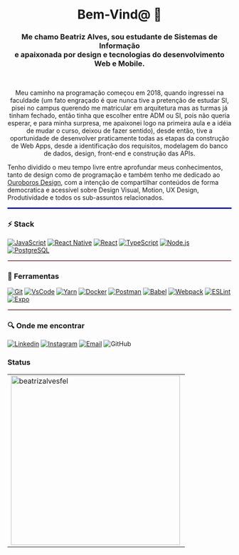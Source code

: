 <h1 align="center">Bem-Vind@ 👋</h1>
<div>
<h3 align="center">Me chamo Beatriz Alves, sou estudante de Sistemas de Informação<br/> e apaixonada por design e tecnologias do desenvolvimento Web e Mobile.</h3>
<br>

<p align="center">Meu caminho na programação começou em 2018, quando ingressei na faculdade (um fato engraçado é que nunca tive a pretenção de estudar SI, pisei no campus querendo me matricular em arquitetura mas as turmas já tinham fechado, então tinha que escolher entre ADM ou SI, pois não queria esperar, e para minha surpresa, me apaixonei logo na primeira aula e a idéia de mudar o curso, deixou de fazer sentido), desde então, tive a oportunidade de desenvolver praticamente todas as etapas da construção de Web Apps, desde a identificação dos requisitos, modelagem do banco de dados, design, front-end e construção das APIs.

Tenho dividido o meu tempo livre entre aprofundar meus conhecimentos, tanto de design como de programação e também tenho me dedicado ao [Ouroboros Design](http://ouroborosdesign.uno/), com a intenção de compartilhar conteúdos de forma democratica e acessível sobre Design Visual, Motion, UX Design, Produtividade e todos os sub-assuntos relacionados. </p>


<hr style="border: 1px solid blue"> </hr>

### :zap: Stack
[![JavaScript](https://img.shields.io/badge/-JavaScript-000?logo=JavaScript&link=https://www.ecma-international.org/)](https://www.ecma-international.org/)
[![React Native](https://img.shields.io/badge/-React_Native-4B8BF5?logo=Android&logoColor=white&link=https://reactnative.dev/)](https://reactnative.dev/)
[![React](https://img.shields.io/badge/-React-61DAFB?logo=React&logoColor=white&link=https://reactjs.org/)](https://reactjs.org/)
[![TypeScript](https://img.shields.io/badge/-TypeScript-007ACC?logo=TypeScript&logoColor=white&link=https://www.typescriptlang.org/)](https://www.typescriptlang.org/)
[![Node.js](https://img.shields.io/badge/-Node.js-339933?logo=Node.js&logoColor=white&link=https://TheOnlyRealDevLanguage.org)](https://TheOnlyRealDevLanguage.org)
[![PostgreSQL](https://img.shields.io/badge/-PostgreSQL-336791?logo=PostgreSQL&logoColor=white&link=https://www.postgresql.org/)](https://www.postgresql.org/)

<hr style="border: 1px solid pink"> </hr>

### :wrench: Ferramentas
[![Git](https://img.shields.io/badge/-Git-f1361f?logo=Git&logoColor=white&link=https://git-scm.com/)](https://git-scm.com/)
[![VsCode](https://img.shields.io/badge/-VSCode-397ef8?logo=visual-studio-code&Color=white&link=https://code.visualstudio.com/)](https://code.visualstudio.com/)
[![Yarn](https://img.shields.io/badge/-Yarn-141631?logo=yarn&Color=white&link=https://yarnpkg.com/)](https://yarnpkg.com/)
[![Docker](https://img.shields.io/badge/-Docker-2b7dde?logo=Docker&logoColor=white&link=https://www.docker.com/)](https://www.docker.com/)
[![Postman](https://img.shields.io/badge/-Postman-FF6C37?logo=Postman&logoColor=white&Color=white&link=https://www.postman.com/)](https://www.postman.com/)
[![Babel](https://img.shields.io/badge/-Babel-000?logo=babel&Color=white&link=https://babeljs.io/)](https://babeljs.io/)
[![Webpack](https://img.shields.io/badge/-Webpack-3066bc?logo=webpack&Color=white&link=https://webpack.js.org/)](https://webpack.js.org/)
[![ESLint](https://img.shields.io/badge/-ESLint-5900ce?logo=eslint&Color=white&link=https://eslint.org/)](https://eslint.org/)
[![Expo](https://img.shields.io/badge/-Expo-05001f?logo=Expo&logoColor=white&link=https://expo.io/)](https://expo.io/)

<hr style="border: 1px solid pink"> </hr>

### :mag: Onde me encontrar

[![Linkedin](https://img.shields.io/badge/-LinkedIn-blue?logo=Linkedin&logoColor=white&link=https://www.linkedin.com/in/beatriz-alves-548757162/)](https://www.linkedin.com/in/beatriz-alves-548757162/)
[![Instagram](https://img.shields.io/badge/-Instagram-000?logo=Instagram&logoColor=white&link=https://www.instagram.com/ouroborosdesign_/)](https://www.instagram.com/ouroborosdesign_/)
[![Email](https://img.shields.io/badge/-Email-de4343?logo=Gmail&logoColor=white&link=mailto:beatriz@ouroborosdesign.uno)](mailto:beatriz@ouroborosdesign.uno)
![GitHub](https://img.shields.io/github/followers/beatrizalvesfel?label=Seguir&style=social&logo=github)

### Status
<!-- 
<center>
-->
<table>
  <tr>
      <td><img width="380px" align="left" src="https://github-readme-stats.vercel.app/api/top-langs?username=beatrizalvesfel&show_icons=true&locale=en&layout=compact" alt="beatrizalvesfel"/></td>
      <!-- 
      <td><img width="380px" align="left" src="https://github-readme-stats.vercel.app/api?username=beatrizalvesfel&show_icons=true&locale=en" alt="beatrizalvesfel" /></td>
      -->
  </tr>  
</table>
<!-- 
</center>
<hr style="border: 1px solid pink"> </hr>

### :mortar_board: Formação
#### Faculdade de Tecnologia e Ciências *UNIFTC*
_Sistemas de Informação | Mar. de 2018 a Dez. de 2021_   
Bacharel em Sistemas de Informação

-->
